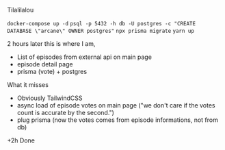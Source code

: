 Tilalilalou

`docker-compose up -d`
`psql -p 5432 -h db -U postgres -c "CREATE DATABASE \"arcane\" OWNER postgres"`
`npx prisma migrate`
`yarn up`

2 hours later this is where I am, 
- List of episodes from external api on main page
- episode detail page
- prisma (vote) + postgres

What it misses
- Obviously TailwindCSS
- async load of episode votes on main page ("we don't care if the votes count is accurate by the second.")
- plug prisma (now the votes comes from episode informations, not from db)

+2h Done
